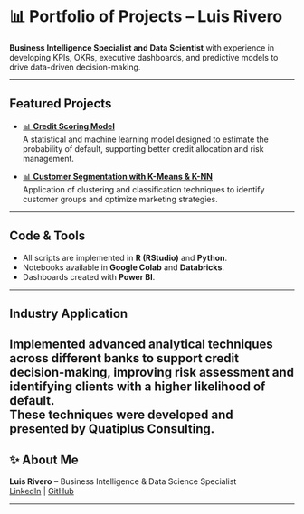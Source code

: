 # 📊 Portfolio of Projects – Luis Rivero  

**Business Intelligence Specialist and Data Scientist** with experience in developing KPIs, OKRs, executive dashboards, and predictive models to drive data-driven decision-making.  

---

## Featured Projects  

- [📊 **Credit Scoring Model**](#)  
  A statistical and machine learning model designed to estimate the probability of default, supporting better credit allocation and risk management.  

- [📊 **Customer Segmentation with K-Means & K-NN**](#)  
  Application of clustering and classification techniques to identify customer groups and optimize marketing strategies.  

---

## Code & Tools  

- All scripts are implemented in **R (RStudio)** and **Python**.  
- Notebooks available in **Google Colab** and **Databricks**.  
- Dashboards created with **Power BI**.  

---

## Industry Application  

Implemented **advanced analytical techniques** across different banks to support **credit decision-making**, improving risk assessment and identifying clients with a higher likelihood of default.  
These techniques were developed and presented by Quatiplus Consulting.
---

## ✨ About Me  

**Luis Rivero** – Business Intelligence & Data Science Specialist  
[LinkedIn](https://www.linkedin.com/in/luis-joseph-rivero-salguedo-b73878aa) | [GitHub](https://github.com/LuisJoseph7)

---
